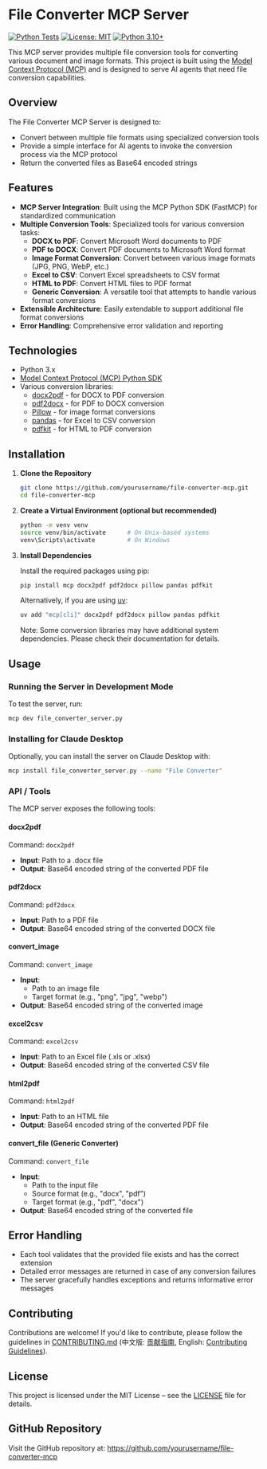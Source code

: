 # File Converter MCP Server

[![Python Tests](https://github.com/yourusername/file-converter-mcp/actions/workflows/python-test.yml/badge.svg)](https://github.com/yourusername/file-converter-mcp/actions/workflows/python-test.yml)
[![License: MIT](https://img.shields.io/badge/License-MIT-yellow.svg)](https://opensource.org/licenses/MIT)
[![Python 3.10+](https://img.shields.io/badge/python-3.10+-blue.svg)](https://www.python.org/downloads/)

This MCP server provides multiple file conversion tools for converting various document and image formats. This project is built using the [Model Context Protocol (MCP)](https://modelcontextprotocol.io) and is designed to serve AI agents that need file conversion capabilities.

## Overview

The File Converter MCP Server is designed to:

- Convert between multiple file formats using specialized conversion tools
- Provide a simple interface for AI agents to invoke the conversion process via the MCP protocol
- Return the converted files as Base64 encoded strings

## Features

- **MCP Server Integration**: Built using the MCP Python SDK (FastMCP) for standardized communication
- **Multiple Conversion Tools**: Specialized tools for various conversion tasks:
  - **DOCX to PDF**: Convert Microsoft Word documents to PDF
  - **PDF to DOCX**: Convert PDF documents to Microsoft Word format
  - **Image Format Conversion**: Convert between various image formats (JPG, PNG, WebP, etc.)
  - **Excel to CSV**: Convert Excel spreadsheets to CSV format
  - **HTML to PDF**: Convert HTML files to PDF format
  - **Generic Conversion**: A versatile tool that attempts to handle various format conversions
- **Extensible Architecture**: Easily extendable to support additional file format conversions
- **Error Handling**: Comprehensive error validation and reporting

## Technologies

- Python 3.x
- [Model Context Protocol (MCP) Python SDK](https://pypi.org/project/mcp/)
- Various conversion libraries:
  - [docx2pdf](https://pypi.org/project/docx2pdf/) - for DOCX to PDF conversion
  - [pdf2docx](https://pypi.org/project/pdf2docx/) - for PDF to DOCX conversion
  - [Pillow](https://pypi.org/project/Pillow/) - for image format conversions
  - [pandas](https://pypi.org/project/pandas/) - for Excel to CSV conversion
  - [pdfkit](https://pypi.org/project/pdfkit/) - for HTML to PDF conversion

## Installation

1. **Clone the Repository**

   ```bash
   git clone https://github.com/yourusername/file-converter-mcp.git
   cd file-converter-mcp
   ```

2. **Create a Virtual Environment (optional but recommended)**

   ```bash
   python -m venv venv
   source venv/bin/activate      # On Unix-based systems
   venv\Scripts\activate         # On Windows
   ```

3. **Install Dependencies**

   Install the required packages using pip:

   ```bash
   pip install mcp docx2pdf pdf2docx pillow pandas pdfkit
   ```

   Alternatively, if you are using [uv](https://docs.astral.sh/uv/):

   ```bash
   uv add "mcp[cli]" docx2pdf pdf2docx pillow pandas pdfkit
   ```

   Note: Some conversion libraries may have additional system dependencies. Please check their documentation for details.

## Usage

### Running the Server in Development Mode

To test the server, run:

```bash
mcp dev file_converter_server.py
```

### Installing for Claude Desktop

Optionally, you can install the server on Claude Desktop with:

```bash
mcp install file_converter_server.py --name "File Converter"
```

### API / Tools

The MCP server exposes the following tools:

#### docx2pdf
Command: `docx2pdf`
- **Input**: Path to a .docx file
- **Output**: Base64 encoded string of the converted PDF file

#### pdf2docx
Command: `pdf2docx`
- **Input**: Path to a PDF file
- **Output**: Base64 encoded string of the converted DOCX file

#### convert_image
Command: `convert_image`
- **Input**: 
  - Path to an image file
  - Target format (e.g., "png", "jpg", "webp")
- **Output**: Base64 encoded string of the converted image

#### excel2csv
Command: `excel2csv`
- **Input**: Path to an Excel file (.xls or .xlsx)
- **Output**: Base64 encoded string of the converted CSV file

#### html2pdf
Command: `html2pdf`
- **Input**: Path to an HTML file
- **Output**: Base64 encoded string of the converted PDF file

#### convert_file (Generic Converter)
Command: `convert_file`
- **Input**: 
  - Path to the input file
  - Source format (e.g., "docx", "pdf")
  - Target format (e.g., "pdf", "docx")
- **Output**: Base64 encoded string of the converted file

## Error Handling

- Each tool validates that the provided file exists and has the correct extension
- Detailed error messages are returned in case of any conversion failures
- The server gracefully handles exceptions and returns informative error messages

## Contributing

Contributions are welcome! If you'd like to contribute, please follow the guidelines in [CONTRIBUTING.md](CONTRIBUTING.md) (中文版: [贡献指南](CONTRIBUTING.md), English: [Contributing Guidelines](CONTRIBUTING_EN.md)).

## License

This project is licensed under the MIT License – see the [LICENSE](LICENSE) file for details.

## GitHub Repository

Visit the GitHub repository at: https://github.com/yourusername/file-converter-mcp 